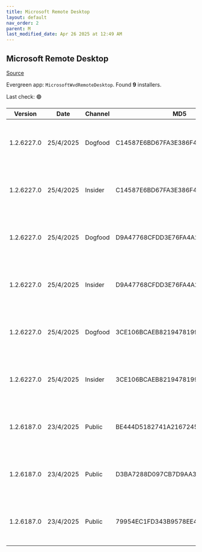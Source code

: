 ```yaml
---
title: Microsoft Remote Desktop
layout: default
nav_order: 2
parent: M
last_modified_date: Apr 26 2025 at 12:49 AM
---
```


## Microsoft Remote Desktop

[Source](https://docs.microsoft.com/en-us/azure/virtual-desktop/connect-windows-7-10)

Evergreen app: `MicrosoftWvdRemoteDesktop`. Found **9** installers.

Last check: 🟢

| Version    | Date      | Channel | MD5                              | Sha2                                                                                                                             | Architecture | URI                                                                                                                                                                                                                                                                  |
| ---------- | --------- | ------- | -------------------------------- | -------------------------------------------------------------------------------------------------------------------------------- | ------------ | -------------------------------------------------------------------------------------------------------------------------------------------------------------------------------------------------------------------------------------------------------------------- |
| 1.2.6227.0 | 25/4/2025 | Dogfood | C14587E6BD67FA3E386F4FEFBE96FC67 | D21BA03B0FCB4F965CD5AFC60329D0641A74293C127DC2496EA092B4A82E07B61E709916FBD19635D02741D98C7AF574CA0F97EACC2E72ACC7140AB1EDBB24C4 | ARM64        | [https://res.cdn.office.net/remote-desktop-windows-client/485a92b6-3318-4e39-80fe-ba89d50e4c40/RemoteDesktop_1.2.6227.0_ARM64.msi](https://res.cdn.office.net/remote-desktop-windows-client/485a92b6-3318-4e39-80fe-ba89d50e4c40/RemoteDesktop_1.2.6227.0_ARM64.msi) |
| 1.2.6227.0 | 25/4/2025 | Insider | C14587E6BD67FA3E386F4FEFBE96FC67 | D21BA03B0FCB4F965CD5AFC60329D0641A74293C127DC2496EA092B4A82E07B61E709916FBD19635D02741D98C7AF574CA0F97EACC2E72ACC7140AB1EDBB24C4 | ARM64        | [https://res.cdn.office.net/remote-desktop-windows-client/485a92b6-3318-4e39-80fe-ba89d50e4c40/RemoteDesktop_1.2.6227.0_ARM64.msi](https://res.cdn.office.net/remote-desktop-windows-client/485a92b6-3318-4e39-80fe-ba89d50e4c40/RemoteDesktop_1.2.6227.0_ARM64.msi) |
| 1.2.6227.0 | 25/4/2025 | Dogfood | D9A47768CFDD3E76FA4A2D5DC8373317 | 1F6B2A499AB545CDE74FB688A68A79804CAF968DC438CD78761E9954DEEC9896EC480678BE428EC717B452637C44DEC977A676D2E6D7360E6EDD85FF29C7D26C | x64          | [https://res.cdn.office.net/remote-desktop-windows-client/2e58aae3-a7bb-466b-8f73-4fc7729a7ee7/RemoteDesktop_1.2.6227.0_x64.msi](https://res.cdn.office.net/remote-desktop-windows-client/2e58aae3-a7bb-466b-8f73-4fc7729a7ee7/RemoteDesktop_1.2.6227.0_x64.msi)     |
| 1.2.6227.0 | 25/4/2025 | Insider | D9A47768CFDD3E76FA4A2D5DC8373317 | 1F6B2A499AB545CDE74FB688A68A79804CAF968DC438CD78761E9954DEEC9896EC480678BE428EC717B452637C44DEC977A676D2E6D7360E6EDD85FF29C7D26C | x64          | [https://res.cdn.office.net/remote-desktop-windows-client/2e58aae3-a7bb-466b-8f73-4fc7729a7ee7/RemoteDesktop_1.2.6227.0_x64.msi](https://res.cdn.office.net/remote-desktop-windows-client/2e58aae3-a7bb-466b-8f73-4fc7729a7ee7/RemoteDesktop_1.2.6227.0_x64.msi)     |
| 1.2.6227.0 | 25/4/2025 | Dogfood | 3CE106BCAEB821947819960E997C8A43 | CB1E95232960E5B0D6308FC316D069F7F8FD67C7495185B9C823FFBD5404560C28DBD8047D9A84C30D28FE7B680C88CC4265BE7CCA1810BEFBC947AF295E835D | x86          | [https://res.cdn.office.net/remote-desktop-windows-client/a98248d2-b879-47c3-afc4-12dddb242092/RemoteDesktop_1.2.6227.0_x86.msi](https://res.cdn.office.net/remote-desktop-windows-client/a98248d2-b879-47c3-afc4-12dddb242092/RemoteDesktop_1.2.6227.0_x86.msi)     |
| 1.2.6227.0 | 25/4/2025 | Insider | 3CE106BCAEB821947819960E997C8A43 | CB1E95232960E5B0D6308FC316D069F7F8FD67C7495185B9C823FFBD5404560C28DBD8047D9A84C30D28FE7B680C88CC4265BE7CCA1810BEFBC947AF295E835D | x86          | [https://res.cdn.office.net/remote-desktop-windows-client/a98248d2-b879-47c3-afc4-12dddb242092/RemoteDesktop_1.2.6227.0_x86.msi](https://res.cdn.office.net/remote-desktop-windows-client/a98248d2-b879-47c3-afc4-12dddb242092/RemoteDesktop_1.2.6227.0_x86.msi)     |
| 1.2.6187.0 | 23/4/2025 | Public  | BE444D5182741A21672458E9185870D7 | 2E9D52ED0C5720217787D02BB1E187EB2B4E55A8AB7CFAA7DCC351B95CE6E7677EE951CE6109807E49B320824D38BCFD72DFEC12CF7BEA442FE7A01291951DE8 | ARM64        | [https://res.cdn.office.net/remote-desktop-windows-client/40eb0321-39bd-4143-a2a2-6ba4adcf3d78/RemoteDesktop_1.2.6187.0_ARM64.msi](https://res.cdn.office.net/remote-desktop-windows-client/40eb0321-39bd-4143-a2a2-6ba4adcf3d78/RemoteDesktop_1.2.6187.0_ARM64.msi) |
| 1.2.6187.0 | 23/4/2025 | Public  | D3BA7288D097CB7D9AA34AA741E84891 | 812D237FE837C8732D1D1BB411C1E8A9DB17C0351C9B5F73C040FA79C7F1B78735F9A93E614F4E6CC2C3A6A254582B9F35B6BB6CB1234A86D8EC9BCDB385291F | x64          | [https://res.cdn.office.net/remote-desktop-windows-client/2d502a5b-9798-49de-9492-0b424395d974/RemoteDesktop_1.2.6187.0_x64.msi](https://res.cdn.office.net/remote-desktop-windows-client/2d502a5b-9798-49de-9492-0b424395d974/RemoteDesktop_1.2.6187.0_x64.msi)     |
| 1.2.6187.0 | 23/4/2025 | Public  | 79954EC1FD343B9578EE4A3818A0D8C8 | 024A7B74FD6202AC12E7902F02883AA1478AE2878998C4C0F5EEE486676FD1F050A2A8BCBB509DBE3132A3C23C2FD4E9D0089F0548908FDC85768CF6BC82CC50 | x86          | [https://res.cdn.office.net/remote-desktop-windows-client/85a600a4-07cc-48f7-8119-8a89dba007a2/RemoteDesktop_1.2.6187.0_x86.msi](https://res.cdn.office.net/remote-desktop-windows-client/85a600a4-07cc-48f7-8119-8a89dba007a2/RemoteDesktop_1.2.6187.0_x86.msi)     |
